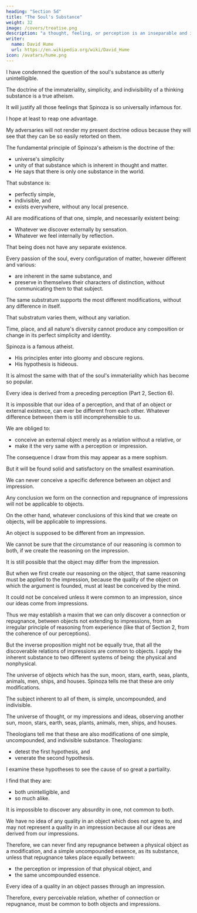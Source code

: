 ```yaml
---
heading: "Section 5d"
title: "The Soul's Substance"
weight: 32
image: /covers/treatise.png
description: "a thought, feeling, or perception is an inseparable and indivisible being."
writer:
  name: David Hume
  url: https://en.wikipedia.org/wiki/David_Hume
icon: /avatars/hume.png
---
```




I have condemned the question of the soul's substance as utterly unintelligible.

The doctrine of the immateriality, simplicity, and indivisibility of a thinking substance is a true atheism.

It will justify all those feelings that Spinoza is so universally infamous for.

I hope at least to reap one advantage.

My adversaries will not render my present doctrine odious because they will see that they can be so easily retorted on them.

The fundamental principle of Spinoza's atheism is the doctrine of the:
- universe's simplicity
- unity of that substance which is inherent in thought and matter.
- He says that there is only one substance in the world.

That substance is:
- perfectly simple,
- indivisible, and
- exists everywhere, without any local presence.

All are modifications of that one, simple, and necessarily existent being:
- Whatever we discover externally by sensation.
- Whatever we feel internally by reflection.

That being does not have any separate existence.

Every passion of the soul, every configuration of matter, however different and various:
- are inherent in the same substance, and
- preserve in themselves their characters of distinction, without communicating them to that subject.

The same substratum supports the most different modifications, without any difference in itself.

That substratum varies them, without any variation.

Time, place, and all nature's diversity cannot produce any composition or change in its perfect simplicity and identity.

Spinoza is a famous atheist.
- His principles enter into gloomy and obscure regions.
- His hypothesis is hideous.

It is almost the same with that of the soul's immateriality which has become so popular.

Every idea is derived from a preceding perception (Part 2, Section 6).

It is impossible that our idea of a perception, and that of an object or external existence, can ever be different from each other.
Whatever difference between them is still incomprehensible to us.

We are obliged to:
- conceive an external object merely as a relation without a relative, or
- make it the very same with a perception or impression.

The consequence I draw from this may appear as a mere sophism.

But it will be found solid and satisfactory on the smallest examination.

We can never conceive a specific deference between an object and impression.

Any conclusion we form on the connection and repugnance of impressions will not be applicable to objects.

On the other hand, whatever conclusions of this kind that we create on objects, will be applicable to impressions.

An object is supposed to be different from an impression.

We cannot be sure that the circumstance of our reasoning is common to both, if we create the reasoning on the impression.

It is still possible that the object may differ from the impression.

But when we first create our reasoning on the object, that same reasoning must be applied to the impression, because the quality of the object on which the argument is founded, must at least be conceived by the mind.

It could not be conceived unless it were common to an impression, since our ideas come from impressions.

Thus we may establish a maxim that we can only discover a connection or repugnance, between objects not extending to impressions, from an irregular principle of reasoning from experience (like that of Section 2, from the coherence of our perceptions).

But the inverse proposition might not be equally true, that all the discoverable relations of impressions are common to objects.
I apply the inherent substance to two different systems of being: the physical and nonphysical.

The universe of objects which has the sun, moon, stars, earth, seas, plants, animals, men, ships, and houses.
Spinoza tells me that these are only modifications.

The subject inherent to all of them, is simple, uncompounded, and indivisible.

The universe of thought, or my impressions and ideas, observing another sun, moon, stars, earth, seas, plants, animals, men, ships, and houses.

Theologians tell me that these are also modifications of one simple, uncompounded, and indivisible substance.
Theologians:
- detest the first hypothesis, and
- venerate the second hypothesis.

I examine these hypotheses to see the cause of so great a partiality.

I find that they are:
- both unintelligible, and
- so much alike.

It is impossible to discover any absurdity in one, not common to both.

We have no idea of any quality in an object which does not agree to, and may not represent a quality in an impression because all our ideas are derived from our impressions.

Therefore, we can never find any repugnance between a physical object as a modification, and a simple uncompounded essence, as its substance, unless that repugnance takes place equally between:
- the perception or impression of that physical object, and
- the same uncompounded essence.

Every idea of a quality in an object passes through an impression.

Therefore, every perceivable relation, whether of connection or repugnance, must be common to both objects and impressions.

